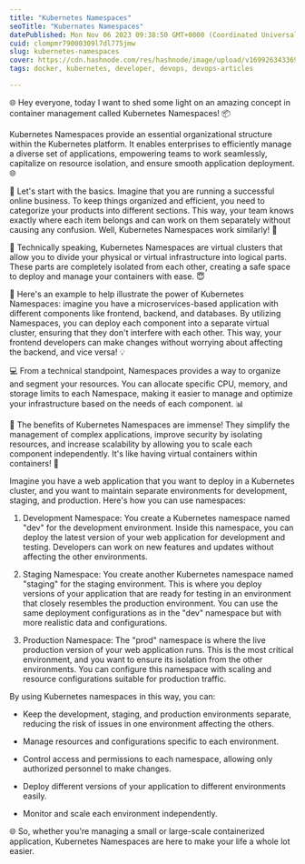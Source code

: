 ```yaml
---
title: "Kubernetes Namespaces"
seoTitle: "Kubernates Namespaces"
datePublished: Mon Nov 06 2023 09:38:50 GMT+0000 (Coordinated Universal Time)
cuid: clompmr79000309l7dl775jmw
slug: kubernetes-namespaces
cover: https://cdn.hashnode.com/res/hashnode/image/upload/v1699263433699/07b64827-5734-4ca4-bc7c-63a0d21bd2cd.jpeg
tags: docker, kubernetes, developer, devops, devops-articles

---
```


🌐 Hey everyone, today I want to shed some light on an amazing concept in container management called Kubernetes Namespaces! 📦

Kubernetes Namespaces provide an essential organizational structure within the Kubernetes platform. It enables enterprises to efficiently manage a diverse set of applications, empowering teams to work seamlessly, capitalize on resource isolation, and ensure smooth application deployment. 🌐

🤔 Let's start with the basics. Imagine that you are running a successful online business. To keep things organized and efficient, you need to categorize your products into different sections. This way, your team knows exactly where each item belongs and can work on them separately without causing any confusion. Well, Kubernetes Namespaces work similarly! 🏢

🌈 Technically speaking, Kubernetes Namespaces are virtual clusters that allow you to divide your physical or virtual infrastructure into logical parts. These parts are completely isolated from each other, creating a safe space to deploy and manage your containers with ease. 😇

🔧 Here's an example to help illustrate the power of Kubernetes Namespaces: imagine you have a microservices-based application with different components like frontend, backend, and databases. By utilizing Namespaces, you can deploy each component into a separate virtual cluster, ensuring that they don't interfere with each other. This way, your frontend developers can make changes without worrying about affecting the backend, and vice versa! 💡

💻 From a technical standpoint, Namespaces provides a way to organize and segment your resources. You can allocate specific CPU, memory, and storage limits to each Namespace, making it easier to manage and optimize your infrastructure based on the needs of each component. 📊

🌟 The benefits of Kubernetes Namespaces are immense! They simplify the management of complex applications, improve security by isolating resources, and increase scalability by allowing you to scale each component independently. It's like having virtual containers within containers! 🚀

Imagine you have a web application that you want to deploy in a Kubernetes cluster, and you want to maintain separate environments for development, staging, and production. Here's how you can use namespaces:

1. Development Namespace: You create a Kubernetes namespace named "dev" for the development environment. Inside this namespace, you can deploy the latest version of your web application for development and testing. Developers can work on new features and updates without affecting the other environments.
    
2. Staging Namespace: You create another Kubernetes namespace named "staging" for the staging environment. This is where you deploy versions of your application that are ready for testing in an environment that closely resembles the production environment. You can use the same deployment configurations as in the "dev" namespace but with more realistic data and configurations.
    
3. Production Namespace: The "prod" namespace is where the live production version of your web application runs. This is the most critical environment, and you want to ensure its isolation from the other environments. You can configure this namespace with scaling and resource configurations suitable for production traffic.
    

By using Kubernetes namespaces in this way, you can:

* Keep the development, staging, and production environments separate, reducing the risk of issues in one environment affecting the others.
    
* Manage resources and configurations specific to each environment.
    
* Control access and permissions to each namespace, allowing only authorized personnel to make changes.
    
* Deploy different versions of your application to different environments easily.
    
* Monitor and scale each environment independently.
    

🌐 So, whether you're managing a small or large-scale containerized application, Kubernetes Namespaces are here to make your life a whole lot easier.